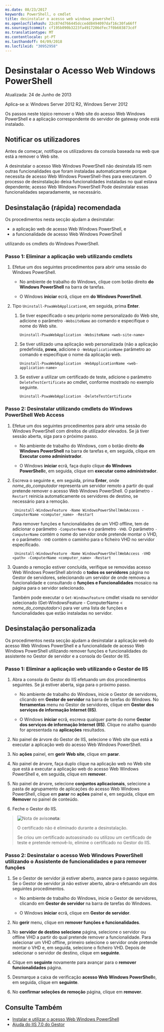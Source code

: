 ```yaml
---
ms.date: 08/23/2017
keywords: PowerShell, o cmdlet
title: desinstalar o acesso web windows powershell
ms.openlocfilehash: 22c874d766445dccedd8494097daf16c30fa66ff
ms.sourcegitcommit: cf195b090b3223fa4917206dfec7f0b603873cdf
ms.translationtype: MT
ms.contentlocale: pt-PT
ms.lasthandoff: 04/09/2018
ms.locfileid: "30952958"
---
```

# <a name="uninstall-windows-powershell-web-access"></a>Desinstalar o Acesso Web Windows PowerShell

Atualizada: 24 de Junho de 2013

Aplica-se a: Windows Server 2012 R2, Windows Server 2012

Os passos neste tópico remover o Web site do acesso Web Windows PowerShell e a aplicação correspondente do servidor de gateway onde está instalado.

## <a name="notify-users"></a>Notificar os utilizadores

Antes de começar, notifique os utilizadores da consola baseada na web que está a remover o Web site.

A desinstalar o acesso Web Windows PowerShell não desinstala IIS nem outras funcionalidades que foram instaladas automaticamente porque necessita de acesso Web Windows PowerShell-lhes para executarem.
O processo de desinstalação deixa funcionalidades instaladas no qual estava dependente; acesso Web Windows PowerShell Pode desinstalar essas funcionalidades separadamente, se necessário.

## <a name="recommended-quick-uninstallation"></a>Desinstalação (rápida) recomendada

Os procedimentos nesta secção ajudam a desinstalar:

- a aplicação web de acesso Web Windows PowerShell, e
- a funcionalidade de acesso Web Windows PowerShell

utilizando os cmdlets do Windows PowerShell.

### <a name="step-1-delete-the-web-application-using-cmdlets"></a>Passo 1: Eliminar a aplicação web utilizando cmdlets

1. Efetue um dos seguintes procedimentos para abrir uma sessão do Windows PowerShell.

    -   No ambiente de trabalho do Windows, clique com botão direito **do Windows PowerShell** na barra de tarefas.

    -   O Windows **iniciar** ecrã, clique em **do Windows PowerShell**.

2. Tipo `Uninstall-PswaWebApplication`e, em seguida, prima **Enter**.
   1. Se tiver especificado o seu próprio nome personalizado do Web site, adicione o parâmetro `-WebsiteName` ao comando e especifique o nome do Web site.

        `Uninstall-PswaWebApplication -WebsiteName <web-site-name>`
   1. Se tiver utilizado uma aplicação web personalizada (não a aplicação predefinida, **pswa**, adicione o `-WebApplicationName` parâmetro ao comando e especifique o nome da aplicação web.

        `Uninstall-PswaWebApplication -WebApplicationName <web-application-name>`
   1. Se estiver a utilizar um certificado de teste, adicione o parâmetro `DeleteTestCertificate` ao cmdlet, conforme mostrado no exemplo seguinte.

        `Uninstall-PswaWebApplication -DeleteTestCertificate`

### <a name="step-2-uninstall-windows-powershell-web-access-using-cmdlets"></a>Passo 2: Desinstalar utilizando cmdlets do Windows PowerShell Web Access

1. Efetue um dos seguintes procedimentos para abrir uma sessão do Windows PowerShell com direitos de utilizador elevados. Se já tiver sessão aberta, siga para o próximo passo.

    -   No ambiente de trabalho do Windows, com o botão direito **do Windows PowerShell** na barra de tarefas e, em seguida, clique em **Executar como administrador**.

    -   O Windows **iniciar** ecrã, faça duplo clique **do Windows PowerShell**e, em seguida, clique em **executar como administrador**.

1. Escreva o seguinte e, em seguida, prima **Enter**, onde *nome_do_computador* representa um servidor remoto a partir do qual pretende remover o acesso Web Windows PowerShell. O parâmetro `-Restart` reinicia automaticamente os servidores de destino, se necessário para a remoção.

        Uninstall-WindowsFeature -Name WindowsPowerShellWebAccess -ComputerName <computer_name> -Restart

    Para remover funções e funcionalidades de um VHD offline, tem de adicionar o parâmetro `-ComputerName` e o parâmetro `-VHD`. O parâmetro `-ComputerName` contém o nome do servidor onde pretende montar o VHD, e o parâmetro `-VHD` contém o caminho para o ficheiro VHD no servidor especificado.

        Uninstall-WindowsFeature -Name WindowsPowerShellWebAccess -VHD <path> -ComputerName <computer_name> -Restart

1. Quando a remoção estiver concluída, verifique se removidas acesso Web Windows PowerShell abrindo o **todos os servidores** página no Gestor de servidores, selecionando um servidor de onde removeu a funcionalidade e consultando o **funções e Funcionalidades** mosaico na página para o servidor selecionado.

    Também pode executar o `Get-WindowsFeature` cmdlet visada no servidor selecionado (Get-WindowsFeature - ComputerName &lt; *nome_do_computador*&gt;) para ver uma lista de funções e funcionalidades que estão instaladas no servidor.

## <a name="custom-uninstallation"></a>Desinstalação personalizada

Os procedimentos nesta secção ajudam a desinstalar a aplicação web do acesso Web Windows PowerShell e a funcionalidade de acesso Web Windows PowerShell utilizando remover funções e funcionalidades do assistente no Gestor de servidor e a consola do Gestor de IIS.

### <a name="step-1-delete-the-web-application-using-iis-manager"></a>Passo 1: Eliminar a aplicação web utilizando o Gestor de IIS


1. Abra a consola do Gestor do IIS efetuando um dos procedimentos seguintes. Se já estiver aberta, siga para o próximo passo.

    -   No ambiente de trabalho do Windows, inicie o Gestor de servidores, clicando em **Gestor de servidor** na barra de tarefas do Windows. No **ferramentas** menu no Gestor de servidores, clique em **Gestor dos serviços de informação Internet (IIS)**.

    -   O Windows **iniciar** ecrã, escreva qualquer parte do nome **Gestor dos serviços de informação Internet (IIS)**. Clique no atalho quando for apresentada na **aplicações** resultados.

1. No painel de árvore do Gestor de IIS, selecione o Web site que está a executar a aplicação web do acesso Web Windows PowerShell.

1. No **ações** painel, em **gerir Web site**, clique em **parar**.

1. No painel de árvore, faça duplo clique na aplicação web no Web site que está a executar a aplicação web do acesso Web Windows PowerShell e, em seguida, clique em **remover**.

1. No painel de árvore, selecione **conjuntos aplicacionais**, selecione a pasta de agrupamento de aplicações do acesso Web Windows PowerShell, clique em **parar** no **ações** painel e, em seguida, clique em  **Remover** no painel de conteúdo.

1. Feche o Gestor do IIS.

> ![Nota de aviso](images/SecurityNote.jpeg)**nota**:
>
> O certificado não é eliminado durante a desinstalação.
>
> Se criou um certificado autoassinado ou utilizou um certificado de teste e pretende removê-lo, elimine o certificado no Gestor do IIS.

### <a name="step-2-uninstall-windows-powershell-web-access-using-the-remove-roles-and-features-wizard"></a>Passo 2: Desinstalar o acesso Web Windows PowerShell utilizando o Assistente de funcionalidades e para remover funções

1. Se o Gestor de servidor já estiver aberto, avance para o passo seguinte. Se o Gestor de servidor já não estiver aberto, abra-o efetuando um dos seguintes procedimentos.

    -   No ambiente de trabalho do Windows, inicie o Gestor de servidores, clicando em **Gestor de servidor** na barra de tarefas do Windows.

    -   O Windows **iniciar** ecrã, clique em **Gestor de servidor**.

1. No **gerir** menu, clique em **remover funções e funcionalidades**.

1. No **servidor de destino selecione** página, selecione o servidor ou offline VHD a partir do qual pretende remover a funcionalidade. Para selecionar um VHD offline, primeiro selecione o servidor onde pretende montar o VHD e, em seguida, selecione o ficheiro VHD. Depois de selecionar o servidor de destino, clique em **seguinte**.

1. Clique em **seguinte** novamente para avançar para o **remover funcionalidades** página.

1. Desmarque a caixa de verificação **acesso Web Windows PowerShell**e, em seguida, clique em **seguinte**.

1. No **confirmar seleções de remoção** página, clique em **remover**.

## <a name="see-also"></a>Consulte Também

- [Instalar e utilizar o acesso Web Windows PowerShell](install-and-use-windows-powershell-web-access.md)
- [Ajuda do IIS 7.0 do Gestor](https://technet.microsoft.com/library/cc732664.aspx)